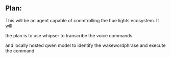 ## Plan:

This will be an agent capable of conmtrolling the hue lights ecosystem.
It will

the plan is to use whipser to transcribe the voice commands

and locally hosted qwen model to identify the wakewordphrase and execute the command